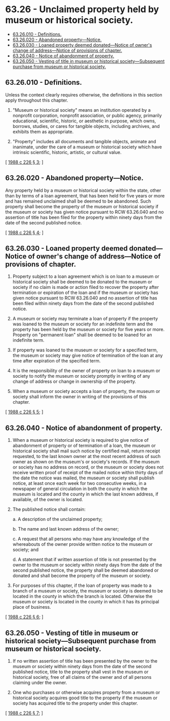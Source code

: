 # 63.26 - Unclaimed property held by museum or historical society.
* [63.26.010 - Definitions.](#6326010---definitions)
* [63.26.020 - Abandoned property—Notice.](#6326020---abandoned-propertynotice)
* [63.26.030 - Loaned property deemed donated—Notice of owner's change of address—Notice of provisions of chapter.](#6326030---loaned-property-deemed-donatednotice-of-owners-change-of-addressnotice-of-provisions-of-chapter)
* [63.26.040 - Notice of abandonment of property.](#6326040---notice-of-abandonment-of-property)
* [63.26.050 - Vesting of title in museum or historical society—Subsequent purchase from museum or historical society.](#6326050---vesting-of-title-in-museum-or-historical-societysubsequent-purchase-from-museum-or-historical-society)
## 63.26.010 - Definitions.
Unless the context clearly requires otherwise, the definitions in this section apply throughout this chapter.

1. "Museum or historical society" means an institution operated by a nonprofit corporation, nonprofit association, or public agency, primarily educational, scientific, historic, or aesthetic in purpose, which owns, borrows, studies, or cares for tangible objects, including archives, and exhibits them as appropriate.

2. "Property" includes all documents and tangible objects, animate and inanimate, under the care of a museum or historical society which have intrinsic scientific, historic, artistic, or cultural value.

\[ [1988 c 226 § 3](http://leg.wa.gov/CodeReviser/documents/sessionlaw/1988c226.pdf?cite=1988%20c%20226%20§%203); \]

## 63.26.020 - Abandoned property—Notice.
Any property held by a museum or historical society within the state, other than by terms of a loan agreement, that has been held for five years or more and has remained unclaimed shall be deemed to be abandoned. Such property shall become the property of the museum or historical society if the museum or society has given notice pursuant to RCW 63.26.040 and no assertion of title has been filed for the property within ninety days from the date of the second published notice.

\[ [1988 c 226 § 4](http://leg.wa.gov/CodeReviser/documents/sessionlaw/1988c226.pdf?cite=1988%20c%20226%20§%204); \]

## 63.26.030 - Loaned property deemed donated—Notice of owner's change of address—Notice of provisions of chapter.
1. Property subject to a loan agreement which is on loan to a museum or historical society shall be deemed to be donated to the museum or society if no claim is made or action filed to recover the property after termination or expiration of the loan and if the museum or society has given notice pursuant to RCW 63.26.040 and no assertion of title has been filed within ninety days from the date of the second published notice.

2. A museum or society may terminate a loan of property if the property was loaned to the museum or society for an indefinite term and the property has been held by the museum or society for five years or more. Property on "permanent loan" shall be deemed to be loaned for an indefinite term.

3. If property was loaned to the museum or society for a specified term, the museum or society may give notice of termination of the loan at any time after expiration of the specified term.

4. It is the responsibility of the owner of property on loan to a museum or society to notify the museum or society promptly in writing of any change of address or change in ownership of the property.

5. When a museum or society accepts a loan of property, the museum or society shall inform the owner in writing of the provisions of this chapter.

\[ [1988 c 226 § 5](http://leg.wa.gov/CodeReviser/documents/sessionlaw/1988c226.pdf?cite=1988%20c%20226%20§%205); \]

## 63.26.040 - Notice of abandonment of property.
1. When a museum or historical society is required to give notice of abandonment of property or of termination of a loan, the museum or historical society shall mail such notice by certified mail, return receipt requested, to the last known owner at the most recent address of such owner as shown on the museum's or society's records. If the museum or society has no address on record, or the museum or society does not receive written proof of receipt of the mailed notice within thirty days of the date the notice was mailed, the museum or society shall publish notice, at least once each week for two consecutive weeks, in a newspaper of general circulation in both the county in which the museum is located and the county in which the last known address, if available, of the owner is located.

2. The published notice shall contain:

   a. A description of the unclaimed property;

   b. The name and last known address of the owner;

   c. A request that all persons who may have any knowledge of the whereabouts of the owner provide written notice to the museum or society; and

   d. A statement that if written assertion of title is not presented by the owner to the museum or society within ninety days from the date of the second published notice, the property shall be deemed abandoned or donated and shall become the property of the museum or society.

3. For purposes of this chapter, if the loan of property was made to a branch of a museum or society, the museum or society is deemed to be located in the county in which the branch is located. Otherwise the museum or society is located in the county in which it has its principal place of business.

\[ [1988 c 226 § 6](http://leg.wa.gov/CodeReviser/documents/sessionlaw/1988c226.pdf?cite=1988%20c%20226%20§%206); \]

## 63.26.050 - Vesting of title in museum or historical society—Subsequent purchase from museum or historical society.
1. If no written assertion of title has been presented by the owner to the museum or society within ninety days from the date of the second published notice, title to the property shall vest in the museum or historical society, free of all claims of the owner and of all persons claiming under the owner.

2. One who purchases or otherwise acquires property from a museum or historical society acquires good title to the property if the museum or society has acquired title to the property under this chapter.

\[ [1988 c 226 § 7](http://leg.wa.gov/CodeReviser/documents/sessionlaw/1988c226.pdf?cite=1988%20c%20226%20§%207); \]

